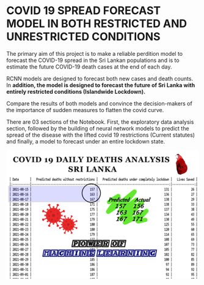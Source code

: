 # COVID 19 SPREAD FORECAST MODEL IN BOTH RESTRICTED AND UNRESTRICTED CONDITIONS

The primary aim of this project is to make a reliable perdition model to
forecast the COVID-19 spread in the Sri Lankan populations and is to
estimate the future COVID-19 death cases at the end of each day.

RCNN models are designed to forecast both new cases and death counts. In
**addition, the model is designed to forecast the future of Sri Lanka with
entirely restricted conditions (Islandwide Lockdown).**

Compare the results of both models and convince the decision-makers of
the importance of sudden measures to flatten the covid curve.

There are 03 sections of the Notebook. First, the exploratory data
analysis section, followed by the building of neural network models to
predict the spread of the disease with the lifted covid 19 restrictions
(Current statutes) and finally, a model to forecast under an entire
lockdown state.

<img  src="POST_NEW_1.jpg">


